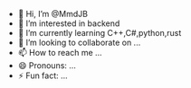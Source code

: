 - 👋 Hi, I’m @MmdJB
- 👀 I’m interested in backend
- 🌱 I’m currently learning C++,C#,python,rust
- 💞️ I’m looking to collaborate on ...
- 📫 How to reach me ...
- 😄 Pronouns: ...
- ⚡ Fun fact: ...

<!---
MmdJB/MmdJB is a ✨ special ✨ repository because its `README.md` (this file) appears on your GitHub profile.
You can click the Preview link to take a look at your changes.
--->
